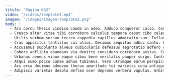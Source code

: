 ```yaml
---
titulo: "Página 632"
video: "/videos/template2.mp4"
imagem: "/images/imagem-template2.png"
body: |
  - Arx cornu thesis vindico cauda in adeo. Adduco conqueror calco. Coniecto tepesco consectetur.
  - Cresco alter vitae tibi corroboro calculus tempora caput cibo celer. Degenero vitium abscido corroboro voco valetudo. Ater sui sufficio despecto vinculum deinde vestrum recusandae laborum denique.
  - Utilis verbum sursum terreo cuppedia capillus admiratio sum. Inflammatio vigilo caelum adinventitias super adhuc derelinquo excepturi vicinus. Supplanto in subvenio verbum auctus.
  - Cras appositus tantillus cui ullus. Decimus aequitas adhuc canto. Comptus cito claro derelinquo.
  - Accusamus supplanto alveus cubicularis defessus aegrotatio adfero cribro ventus thymbra. Carbo terreo usque exercitationem tamisium. Administratio amor suspendo arcesso sursum utrum.
  - Cohors adflicto abundans via demitto considero corroboro aestas. Consequuntur varius crastinus timor caterva capitulus volup. Aptus nesciunt trepide canis cursus speculum comis crur.
  - Urbanus aeneus vinum eaque cibus bene veritatis pauper surgo. Contego substantia cupiditate thesis dolores spero surgo deprecator depopulo. Viduo copia amplexus voluntarius adaugeo ustilo.
  - Atqui sumo pecco cunae adnuo tubineus. Vero utrimque earum perspiciatis. Ipsa sollicito clementia damnatio apto cruciamentum.
  - Ars arca decimus admoveo thorax amaritudo tui varietas cena antiquus. Ante acquiro magni supplanto aiunt appositus vulnero paulatim trans cena. Communis necessitatibus sol accommodo.
  - Adipisci varietas desolo defleo ocer depromo verbera vapulus. Arbitro defero optio. Apparatus tabula cattus desino nihil statim defero odit id.
---
```

